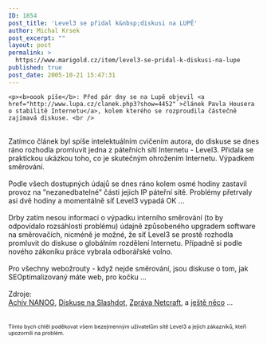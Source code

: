 ```yaml
---
ID: 1854
post_title: 'Level3 se přidal k&nbsp;diskusi na LUPĚ'
author: Michal Krsek
post_excerpt: ""
layout: post
permalink: >
  https://www.marigold.cz/item/level3-se-pridal-k-diskusi-na-lupe
published: true
post_date: 2005-10-21 15:47:31
---
```

	<p><b>oook píše</b>: Před pár dny se na Lupě objevil <a href="http://www.lupa.cz/clanek.php3?show=4452" >článek Pavla Housera o stabilitě Internetu</a>, kolem kterého se rozproudila částečně zajímavá diskuse. <br />
<br />
Zatímco článek byl spíše intelektuálním cvičením autora, do diskuse se
dnes ráno rozhodla promluvit jedna z páteřních sítí Internetu - Level3.
Přidala se praktickou ukázkou toho, co je skutečným ohrožením
Internetu. Výpadkem směrování.<br />
<br />
Podle všech dostupných údajů se dnes ráno kolem osmé hodiny zastavil
provoz na "nezanedbatelné" části jejich IP páteřní sítě. Problémy
přetrvaly asi dvě hodiny a momentálně síť Level3 vypadá OK ...<br />
<br />
Drby zatím nesou informaci o výpadku interního směrování (to by
odpovídalo rozsáhlosti problému) údajně způsobeného upgradem software
na směrovačích, nicméně je možné, že síť Level3 se prostě rozhodla
promluvit do diskuse o globálním rozdělení Internetu. Případně si podle
nového zákoníku práce vybrala odborářské volno.<br />
<br />
Pro všechny webožrouty - když nejde směrování, jsou diskuse o tom, jak SEOptimalizovaný máte web, pro kočku ...<br />
<br />
Zdroje:<br />
<a href="http://www.merit.edu/mail.archives/nanog/">Achív NANOG</a>, <a href="http://slashdot.org/articles/05/10/21/0958232.shtml?tid=215&amp;tid=95">Diskuse na Slashdot</a>, <a href="http://news.netcraft.com/archives/2005/10/21/level_3_network_problems_affect_web_traffic.html">Zpráva Netcraft</a>, a <a href="http://www.dummocrats.com/archives/001174.php">ještě něco</a> ...<br />
<br />
<br />
<span style="font-size:8pt;">Tímto bych chtěl poděkovat všem bezejmenným uživatelům sítě Level3 a jejich zákazníků, kteří upozornili na problém.</span></p>